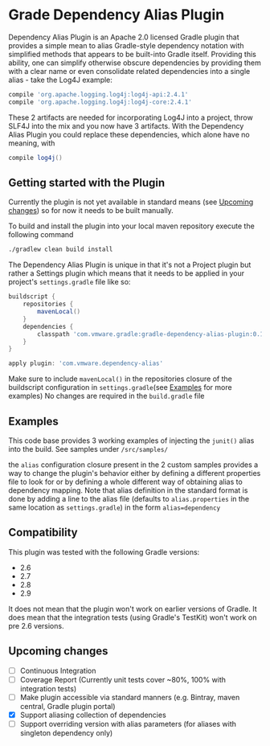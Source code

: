 # Grade Dependency Alias Plugin
Dependency Alias Plugin is an Apache 2.0 licensed Gradle plugin that provides a simple mean to alias Gradle-style dependency notation with simplified methods that appears to be built-into Gradle itself.
Providing this ability, one can simplify otherwise obscure dependencies by providing them with a clear name or even consolidate related dependencies into a single alias - take the Log4J example:
```gradle
compile 'org.apache.logging.log4j:log4j-api:2.4.1'
compile 'org.apache.logging.log4j:log4j-core:2.4.1'
```
These 2 artifacts are needed for incorporating Log4J into a project, throw SLF4J into the mix and you now have 3 artifacts.
With the Dependency Alias Plugin you could replace these dependencies, which alone have no meaning, with
```gradle
compile log4j()
```

## <a name="started"></a>Getting started with the Plugin
Currently the plugin is not yet available in standard means (see [Upcoming changes](#changes)) so for now it needs to be built manually.

To build and install the plugin into your local maven repository execute the following command
```bash
./gradlew clean build install
```

The Dependency Alias Plugin is unique in that it's not a Project plugin but rather a Settings plugin which means that it needs to be applied in your project's ```settings.gradle``` file like so:
```gradle
buildscript {
    repositories {
        mavenLocal()
    }
    dependencies {
        classpath 'com.vmware.gradle:gradle-dependency-alias-plugin:0.1.0-SNAPSHOT'
    }
}

apply plugin: 'com.vmware.dependency-alias'
```
Make sure to include ```mavenLocal()``` in the repositories closure of the buildscript configuration in ```settings.gradle```(see [Examples](#examples) for more examples)
No changes are required in the ```build.gradle``` file

## <a name="examples"></a>Examples
This code base provides 3 working examples of injecting the ```junit()``` alias into the build.
See samples under ```/src/samples/```

the ```alias``` configuration closure present in the 2 custom samples provides a way to change the plugin's behavior either by defining a different properties file to look for or by defining a whole different way of obtaining alias to dependency mapping.
Note that alias definition in the standard format is done by adding a line to the alias file (defaults to ```alias.properties``` in the same location as ```settings.gradle```) in the form ```alias=dependency```

## Compatibility
This plugin was tested with the following Gradle versions:
- 2.6
- 2.7
- 2.8
- 2.9

It does not mean that the plugin won't work on earlier versions of Gradle.
It does mean that the integration tests (using Gradle's TestKit) won't work on pre 2.6 versions.

## <a name="changes"></a>Upcoming changes
- [ ] Continuous Integration
- [ ] Coverage Report (Currently unit tests cover ~80%, 100% with integration tests) 
- [ ] Make plugin accessible via standard manners (e.g. Bintray, maven central, Gradle plugin portal)
- [X] Support aliasing collection of dependencies
- [ ] Support overriding version with alias parameters (for aliases with singleton dependency only)
